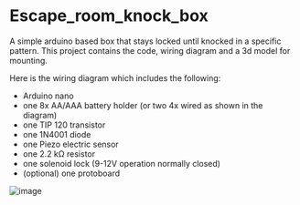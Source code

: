 # Escape_room_knock_box
A simple arduino based box that stays locked until knocked in a specific pattern. This project contains the code, wiring diagram and a 3d model for mounting.

Here is the wiring diagram which includes the following:
  - Arduino nano
  - one 8x AA/AAA battery holder (or two 4x wired as shown in the diagram)
  - one TIP 120 transistor
  - one 1N4001 diode
  - one Piezo electric sensor
  - one 2.2 kΩ resistor
  - one solenoid lock (9-12V operation normally closed)
  - (optional) one protoboard 

![image](https://user-images.githubusercontent.com/29553708/148709073-46046fa8-4154-4a4d-8cb2-e704124d9b02.png)



